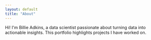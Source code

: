 ```yaml
---
layout: default
title: "About"
---
```


Hi! I'm Billie Adkins, a data scientist passionate about turning data into actionable insights. 
This portfolio highlights projects I have worked on.
